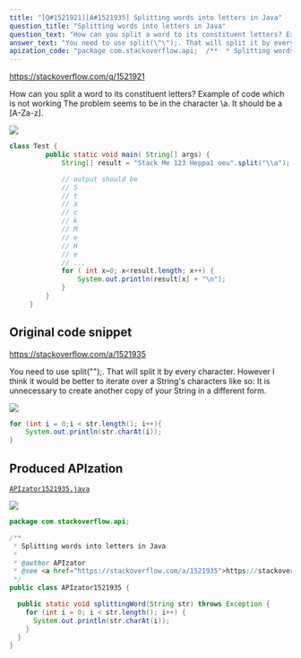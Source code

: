 ```yaml
---
title: "[Q#1521921][A#1521935] Splitting words into letters in Java"
question_title: "Splitting words into letters in Java"
question_text: "How can you split a word to its constituent letters? Example of code which is not working The problem seems to be in the character \\\\a. It should be a [A-Za-z]."
answer_text: "You need to use split(\"\");. That will split it by every character. However I think it would be better to iterate over a String's characters like so: It is unnecessary to create another copy of your String in a different form."
apization_code: "package com.stackoverflow.api;  /**  * Splitting words into letters in Java  *  * @author APIzator  * @see <a href=\"https://stackoverflow.com/a/1521935\">https://stackoverflow.com/a/1521935</a>  */ public class APIzator1521935 {    public static void splittingWord(String str) throws Exception {     for (int i = 0; i < str.length(); i++) {       System.out.println(str.charAt(i));     }   } }"
---
```


https://stackoverflow.com/q/1521921

How can you split a word to its constituent letters?
Example of code which is not working
The problem seems to be in the character \\a.
It should be a [A-Za-z].


<div class="code-logo"><img src="/stackoverflow.png" /></div>

```java
class Test {
         public static void main( String[] args) {
             String[] result = "Stack Me 123 Heppa1 oeu".split("\\a");                                                                                   

             // output should be
             // S
             // t
             // a
             // c
             // k
             // M
             // e
             // H
             // e
             // ...
             for ( int x=0; x<result.length; x++) {
                 System.out.println(result[x] + "\n");
             }
         }
     }
```


## Original code snippet

https://stackoverflow.com/a/1521935

You need to use split(&quot;&quot;);.
That will split it by every character.
However I think it would be better to iterate over a String&#x27;s characters like so:
It is unnecessary to create another copy of your String in a different form.

<div class="code-logo"><img src="/stackoverflow.png" /></div>

```java
for (int i = 0;i < str.length(); i++){
    System.out.println(str.charAt(i));
}
```

## Produced APIzation

[`APIzator1521935.java`](https://github.com/pasqualesalza/apization-temp-data/raw/master/search/APIzator1521935.java)

<div class="code-logo"><img src="/apizator.png" /></div>

```java
package com.stackoverflow.api;

/**
 * Splitting words into letters in Java
 *
 * @author APIzator
 * @see <a href="https://stackoverflow.com/a/1521935">https://stackoverflow.com/a/1521935</a>
 */
public class APIzator1521935 {

  public static void splittingWord(String str) throws Exception {
    for (int i = 0; i < str.length(); i++) {
      System.out.println(str.charAt(i));
    }
  }
}

```